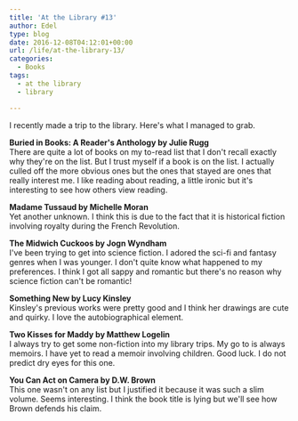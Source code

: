 ```yaml
---
title: 'At the Library #13'
author: Edel
type: blog
date: 2016-12-08T04:12:01+00:00
url: /life/at-the-library-13/
categories:
  - Books
tags:
  - at the library
  - library

---
```

I recently made a trip to the library. Here's what I managed to grab.

**Buried in Books: A Reader's Anthology by Julie Rugg**  
There are quite a lot of books on my to-read list that I don't recall exactly why they're on the list. But I trust myself if a book is on the list. I actually culled off the more obvious ones but the ones that stayed are ones that really interest me. I like reading about reading, a little ironic but it's interesting to see how others view reading.

**Madame Tussaud by Michelle Moran**  
Yet another unknown. I think this is due to the fact that it is historical fiction involving royalty during the French Revolution.

**The Midwich Cuckoos by Jogn Wyndham**  
I've been trying to get into science fiction. I adored the sci-fi and fantasy genres when I was younger. I don't quite know what happened to my preferences. I think I got all sappy and romantic but there's no reason why science fiction can't be romantic!

**Something New by Lucy Kinsley**  
Kinsley's previous works were pretty good and I think her drawings are cute and quirky. I love the autobiographical element.

**Two Kisses for Maddy by Matthew Logelin**  
I always try to get some non-fiction into my library trips. My go to is always memoirs. I have yet to read a memoir involving children. Good luck. I do not predict dry eyes for this one.

**You Can Act on Camera by D.W. Brown**  
This one wasn't on any list but I justified it because it was such a slim volume. Seems interesting. I think the book title is lying but we'll see how Brown defends his claim.


